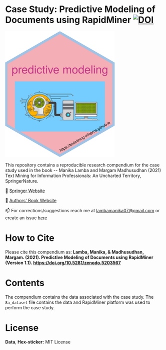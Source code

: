 # Case Study: Predictive Modeling of Documents using RapidMiner [![DOI](https://zenodo.org/badge/296730732.svg)](https://zenodo.org/badge/latestdoi/296730732)

<img src="https://github.com/textmining-infopros/chapter8/blob/master/predictive-modeling-hex.png" width="350" height="400">

This repository contains a reproducible research compendium for the case study used in the book --
Manika Lamba and Margam Madhusudhan (2021) Text Mining for Information Professionals: An Uncharted Territory, SpringerNature.

🔭 [Springer Website](https://www.springer.com/in/book/9783030850845)

🔭 [Authors' Book Website](https://textmining-infopros.github.io/)

📫 For corrections/suggestions reach me at lambamanika07@gmail.com or create an issue [here](https://github.com/textmining-infopros/chapter8/issues)

# How to Cite
Please cite this compendium as: **Lamba, Manika, & Madhusudhan, Margam. (2021). Predictive Modeling of Documents using RapidMiner (Version 1.1). https://doi.org/10.5281/zenodo.5203567**

# Contents
The compendium contains the data associated with the case study. The `8a_dataset` file contains the data and RapidMiner platform was used to perform the case study.

# License
**Data**, **Hex-sticker:** MIT License
